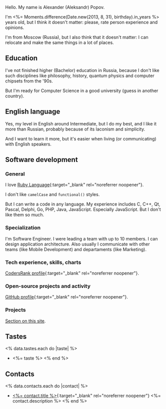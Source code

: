 Hello. My name is Alexander (Aleksandr) Popov.

I'm <span class="age"><%= Moments.difference(Date.new(2013, 8, 31), birthday).in_years %></span>
years old, but I think it doesn't matter: please, rate person experience and opinions.

I'm from Moscow (Russia), but I also think that it doesn't matter:
I can relocate and make the same things in a lot of places.

## Education

I've not finished higher (Bachelor) education in Russia,
because I don't like such disciplines like philosophy, history,
quantum physics and computer chipsets from the '90s.

But I'm ready for Computer Science in a good university (guess in another country).

## English language

Yes, my level in English around Intermediate, but I do my best, and I like it more than Russian,
probably because of its laconism and simplicity.

And I want to learn it more, but it's easier when living (or communicating) with English speakers.

## Software development

### General

I love [Ruby Language](https://www.ruby-lang.org/){:target="_blank" rel="noreferrer noopener"}.

I don't like `camelCase` and `functional()` styles.

But I can write a code in any language.
My experience includes C, C++, Qt, Pascal, Delphi, Go, PHP, Java, JavaScript.
Especially JavaScript. But I don't like them so much.

### Specialization

I'm Software Engineer. I were leading a team with up to 10 members.
I can design application architecture. Also usually I communicate with other teams
(like Mobile Development) and departaments (like Marketing).

### Tech experience, skills, charts

[CodersRank profile](https://profile.codersrank.io/user/alexwayfer){:target="_blank" rel="noreferrer noopener"}.

### Open-source projects and activity

[GitHub profile](https://github.com/AlexWayfer){:target="_blank" rel="noreferrer noopener"}.

### Projects

[Section on this site](projects.html).

## Tastes

<% data.tastes.each do |taste| %>
*   <%= taste %>
<% end %>

## Contacts

<% data.contacts.each do |contact| %>
*   [<%= contact.title %>](<%= contact.link %>){:target="_blank" rel="noreferrer noopener"}
    <%= contact.description %>
<% end %>
